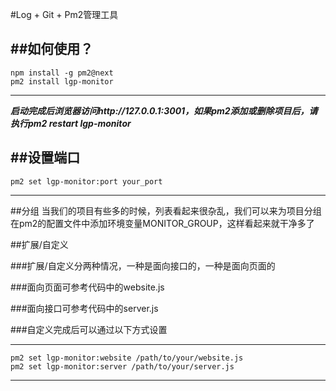 #Log + Git + Pm2管理工具

##如何使用？
---
    npm install -g pm2@next
    pm2 install lgp-monitor
---
***启动完成后浏览器访问http://127.0.0.1:3001，如果pm2添加或删除项目后，请执行pm2 restart lgp-monitor***

##设置端口
---
    pm2 set lgp-monitor:port your_port
---

##分组
当我们的项目有些多的时候，列表看起来很杂乱，我们可以来为项目分组在pm2的配置文件中添加环境变量MONITOR_GROUP，这样看起来就干净多了

##扩展/自定义

###扩展/自定义分两种情况，一种是面向接口的，一种是面向页面的

###面向页面可参考代码中的website.js

###面向接口可参考代码中的server.js

###自定义完成后可以通过以下方式设置

---
    pm2 set lgp-monitor:website /path/to/your/website.js
    pm2 set lgp-monitor:server /path/to/your/server.js
---